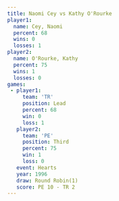 ```yaml
---
title: Naomi Cey vs Kathy O'Rourke
player1:               
  name: Cey, Naomi     
  percent: 68          
  wins: 0              
  losses: 1            
player2:               
  name: O'Rourke, Kathy
  percent: 75          
  wins: 1              
  losses: 0            
games:
 - player1:        
     team: 'TR'    
     position: Lead
     percent: 68   
     win: 0        
     loss: 1       
   player2:         
     team: 'PE'     
     position: Third
     percent: 75    
     win: 1         
     loss: 0        
   event: Hearts       
   year: 1996          
   draw: Round Robin(1)
   score: PE 10 - TR 2 
---
```


